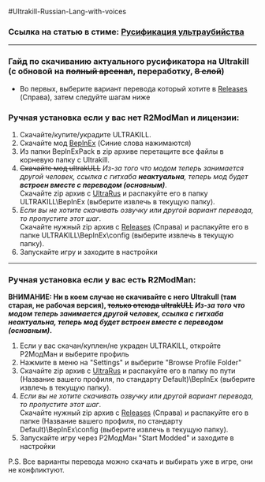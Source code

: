 #Ultrakill-Russian-Lang-with-voices

### Ссылка на статью в стиме: [Русификация ультраубийства](https://steamcommunity.com/sharedfiles/filedetails/?id=3295127289)
---
### Гайд по скачиванию актуального русификатора на Ultrakill (с обновой на ~~полный арсенал~~, переработку, ~~8 слой~~)

- Во первых, выберите вариант перевода который хотите в [Releases](https://github.com/Quarkrus/Ultrakill-Russian-Lang-with-voices/releases) (Справа), затем следуйте шагам ниже

### Ручная установка если у вас нет R2ModMan и лицензии:
1. Скачайте/купите/украдите ULTRAKILL.
2. Скачайте мод [BeplnEx](https://thunderstore.io/c/ultrakill/p/BepInEx/BepInExPack) (Синие слова нажимаются)
3. Из папки BeplnExPack в zip архиве перетащите все файлы в корневую папку с Ultrakill.
4. ~~Скачайте мод ultrakULL~~ _Из-за того что модом теперь занимается другой человек, ссылка с гитхаба **неактуальна**, теперь мод будет **встроен вместе с переводом (основным)**_.                       
Скачайте zip архив с [UltraRus](https://github.com/Quarkrus/Ultrakill-Russian-Lang-with-voices/releases/tag/UltraRus) и распакуйте его в папку ULTRAKILL\BepInEx (выберите извлечь в текущую папку).
5. *Если вы не хотите скачивать озвучку или другой вариант перевода, то пропустите этот шаг*.             
Скачайте нужный zip архив с [Releases](https://github.com/Quarkrus/Ultrakill-Russian-Lang-with-voices/releases) (Справа) и распакуйте его в папке ULTRAKILL\BepInEx\config (выберите извлечь в текущую папку).
6. Запускайте игру и заходите в настройки
---
### Ручная установка если у вас есть R2ModMan:
**ВНИМАНИЕ: Ни в коем случае не скачивайте с него Ultrakull (там старая, не рабочая версия), ~~только отсюда ultrakULL~~ _Из-за того что модом теперь занимается другой человек, ссылка с гитхаба неактуальна, теперь мод будет встроен вместе с переводом (основным)_.**
1. Если у вас скачан/куплен/не украден ULTRAKILL, откройте Р2МодМан и выберите профиль
2. Нажмите в меню на "Settings" и выберите "Browse Profile Folder"
3. Скачайте zip архив с [UltraRus](https://github.com/Quarkrus/Ultrakill-Russian-Lang-with-voices/releases/tag/UltraRus) и распакуйте его в папку по пути (Название вашего профиля, по стандарту Default)\BepInEx (выберите извлечь в текущую папку).
4. *Если вы не хотите скачивать озвучку или другой вариант перевода, то пропустите этот шаг*.             
Скачайте нужный zip архив с [Releases](https://github.com/Quarkrus/Ultrakill-Russian-Lang-with-voices/releases) (Справа) и распакуйте его в папке (Название вашего профиля, по стандарту Default)\BepInEx\config (выберите извлечь в текущую папку).
5. Запускайте игру через Р2МодМан "Start Modded" и заходите в настройки

P.S. Все варианты перевода можно скачать и выбирать уже в игре, они не конфликтуют.
